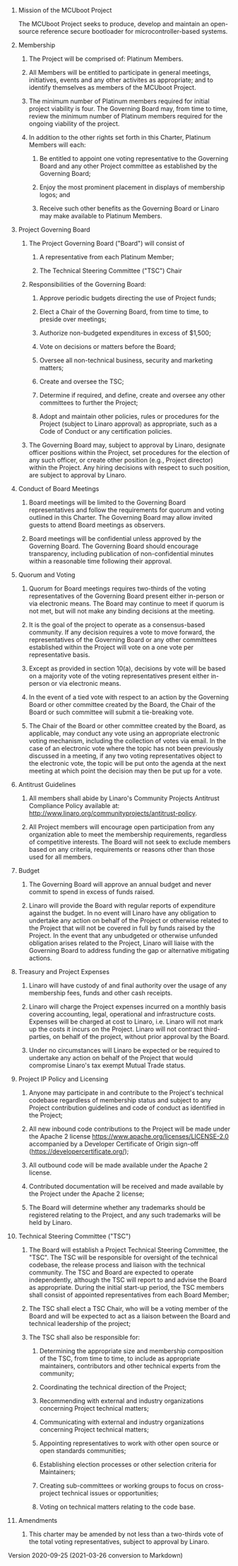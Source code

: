 1)  Mission of the MCUboot Project

    The MCUboot Project seeks to produce, develop and maintain an
    open-source reference secure bootloader for microcontroller-based
    systems.

2) Membership

    1.  The Project will be comprised of: Platinum Members.

    2.  All Members will be entitled to participate in general meetings,
        initiatives, events and any other activites as appropriate; and to
        identify themselves as members of the MCUboot Project.

    3.  The minimum number of Platinum members required for initial project
        viability is four. The Governing Board may, from time to time,
        review the minimum number of Platinum members required for the
        ongoing viability of the project.

    4.  In addition to the other rights set forth in this Charter, Platinum
        Members will each:

        1.  Be entitled to appoint one voting representative to the
            Governing Board and any other Project committee as established
            by the Governing Board;

        2.  Enjoy the most prominent placement in displays of membership
            logos; and

        3.   Receive such other benefits as the Governing Board or Linaro
             may make available to Platinum Members.

3) Project Governing Board

    1.  The Project Governing Board ("Board") will consist of

        1.  A representative from each Platinum Member;

        2.  The Technical Steering Committee ("TSC") Chair

    2.  Responsibilities of the Governing Board:

        1.  Approve periodic budgets directing the use of Project funds;

        2.  Elect a Chair of the Governing Board, from time to time, to
            preside over meetings;

        3.  Authorize non-budgeted expenditures in excess of \$1,500;

        4.  Vote on decisions or matters before the Board;

        5.  Oversee all non-technical business, security and marketing
            matters;

        6.  Create and oversee the TSC;

        7.  Determine if required, and define, create and oversee any other
            committees to further the Project;

        8.  Adopt and maintain other policies, rules or procedures for the
            Project (subject to Linaro approval) as appropriate, such as a
            Code of Conduct or any certification policies.

    3.  The Governing Board may, subject to approval by Linaro, designate
        officer positions within the Project, set procedures for the
        election of any such officer, or create other position (e.g.,
        Project director) within the Project. Any hiring decisions with
        respect to such position, are subject to approval by Linaro.

4)  Conduct of Board Meetings

    1.  Board meetings will be limited to the Governing Board
        representatives and follow the requirements for quorum and
        voting outlined in this Charter. The Governing Board may allow
        invited guests to attend Board meetings as observers.

    2.  Board meetings will be confidential unless approved by the
        Governing Board. The Governing Board should encourage
        transparency, including publication of non-confidential minutes
        within a reasonable time following their approval.

5)  Quorum and Voting

    1.  Quorum for Board meetings requires two-thirds of the voting
        representatives of the Governing Board present either in-person or
        via electronic means. The Board may continue to meet if quorum is
        not met, but will not make any binding decisions at the meeting.

    2.  It is the goal of the project to operate as a consensus-based
        community. If any decision requires a vote to move forward, the
        representatives of the Governing Board or any other committees
        established within the Project will vote on a one vote per
        representative basis.

    3.  Except as provided in section 10(a), decisions by vote will be based
        on a majority vote of the voting representatives present either
        in-person or via electronic means.

    4.  In the event of a tied vote with respect to an action by the
        Governing Board or other committee created by the Board, the Chair
        of the Board or such committee will submit a tie-breaking vote.

    5.  The Chair of the Board or other committee created by the Board, as
        applicable, may conduct any vote using an appropriate electronic
        voting mechanism, including the collection of votes via email. In
        the case of an electronic vote where the topic has not been
        previously discussed in a meeting, if any two voting representatives
        object to the electronic vote, the topic will be put onto the agenda
        at the next meeting at which point the decision may then be put up
        for a vote.

6) Antitrust Guidelines

    1.  All members shall abide by Linaro's Community Projects Antitrust
        Compliance Policy available at:
        <http://www.linaro.org/communityprojects/antitrust-policy>.

    2.  All Project members will encourage open participation from any
        organization able to meet the membership requirements, regardless of
        competitive interests. The Board will not seek to exclude members
        based on any criteria, requirements or reasons other than those used
        for all members.

7) Budget

    1.  The Governing Board will approve an annual budget and never commit
        to spend in excess of funds raised.

    2.  Linaro will provide the Board with regular reports of expenditure
        against the budget. In no event will Linaro have any obligation to
        undertake any action on behalf of the Project or otherwise related
        to the Project that will not be covered in full by funds raised by
        the Project. In the event that any unbudgeted or otherwise unfunded
        obligation arises related to the Project, Linaro will liaise with
        the Governing Board to address funding the gap or alternative
        mitigating actions.

8) Treasury and Project Expenses

    1.  Linaro will have custody of and final authority over the usage of
        any membership fees, funds and other cash receipts.

    2.  Linaro will charge the Project expenses incurred on a monthly basis
        covering accounting, legal, operational and infrastructure costs.
        Expenses will be charged at cost to Linaro, i.e. Linaro will not
        mark up the costs it incurs on the Project. Linaro will not contract
        third-parties, on behalf of the project, without prior approval by
        the Board.

    3.  Under no circumstances will Linaro be expected or be required to
        undertake any action on behalf of the Project that would compromise
        Linaro's tax exempt Mutual Trade status.

9) Project IP Policy and Licensing

    1.  Anyone may participate in and contribute to the Project's technical
        codebase regardless of membership status and subject to any Project
        contribution guidelines and code of conduct as identified in the
        Project;

    2.  All new inbound code contributions to the Project will be made under
        the Apache 2 license <https://www.apache.org/licenses/LICENSE-2.0>
        accompanied by a Developer Certificate of Origin sign-off
        (<https://developercertificate.org/>);

    3.  All outbound code will be made available under the Apache 2 license.

    4.  Contributed documentation will be received and made available by the
        Project under the Apache 2 license;

    5.  The Board will determine whether any trademarks should be registered
        relating to the Project, and any such trademarks will be held by
        Linaro.

10) Technical Steering Committee ("TSC")

    1.  The Board will establish a Project Technical Steering Committee, the
        "TSC". The TSC will be responsible for oversight of the technical
        codebase, the release process and liaison with the technical
        community. The TSC and Board are expected to operate independently,
        although the TSC will report to and advise the Board as appropriate.
        During the initial start-up period, the TSC members shall consist of
        appointed representatives from each Board Member;

    2.  The TSC shall elect a TSC Chair, who will be a voting member of the
        Board and will be expected to act as a liaison between the Board and
        technical leadership of the project;

    3.  The TSC shall also be responsible for:

        1.  Determining the appropriate size and membership composition of
            the TSC, from time to time, to include as appropriate
            maintainers, contributors and other technical experts from the
            community;

        2.  Coordinating the technical direction of the Project;

        3.  Recommending with external and industry organizations
            concerning Project technical matters;

        4.  Communicating with external and industry organizations
            concerning Project technical matters;

        5.  Appointing representatives to work with other open source or
            open standards communities;

        6.  Establishing election processes or other selection criteria for
            Maintainers;

        7.  Creating sub-committees or working groups to focus on
            cross-project technical issues or opportunities;

        8.  Voting on technical matters relating to the code base.

11) Amendments

    1.  This charter may be amended by not less than a two-thirds vote of
        the total voting representatives, subject to approval by Linaro.

Version 2020-09-25 (2021-03-26 conversion to Markdown)
